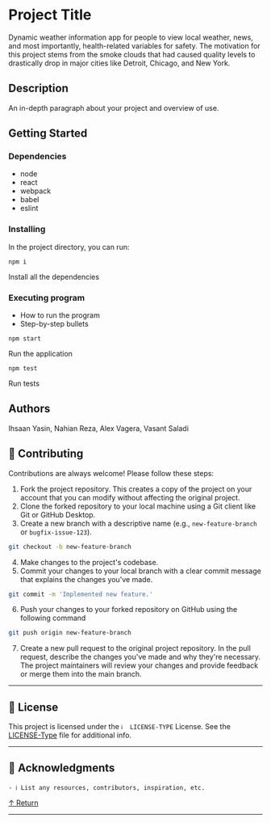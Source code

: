 # Project Title

Dynamic weather information app for people to view local weather, news, and most importantly, health-related variables for safety. The motivation for this project stems from the smoke clouds that had caused quality levels to drastically drop in major cities like Detroit, Chicago, and New York. 
## Description

An in-depth paragraph about your project and overview of use.

## Getting Started

### Dependencies

* node
* react
* webpack
* babel
* eslint

### Installing

In the project directory, you can run:

```
npm i
```
Install all the dependencies

### Executing program

* How to run the program
* Step-by-step bullets
```
npm start
```
Run the application

```
npm test
```
Run tests 


## Authors

Ihsaan Yasin, Nahian Reza, Alex Vagera, Vasant Saladi


## 🤝 Contributing

Contributions are always welcome! Please follow these steps:
1. Fork the project repository. This creates a copy of the project on your account that you can modify without affecting the original project.
2. Clone the forked repository to your local machine using a Git client like Git or GitHub Desktop.
3. Create a new branch with a descriptive name (e.g., `new-feature-branch` or `bugfix-issue-123`).
```sh
git checkout -b new-feature-branch
```
4. Make changes to the project's codebase.
5. Commit your changes to your local branch with a clear commit message that explains the changes you've made.
```sh
git commit -m 'Implemented new feature.'
```
6. Push your changes to your forked repository on GitHub using the following command
```sh
git push origin new-feature-branch
```
7. Create a new pull request to the original project repository. In the pull request, describe the changes you've made and why they're necessary.
The project maintainers will review your changes and provide feedback or merge them into the main branch.

---

## 📄 License

This project is licensed under the `ℹ️  LICENSE-TYPE` License. See the [LICENSE-Type](LICENSE) file for additional info.

---

## 👏 Acknowledgments

`- ℹ️ List any resources, contributors, inspiration, etc.`

[↑ Return](#Top)

---
